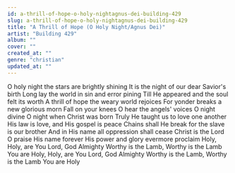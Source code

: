 ```yaml
---
id: a-thrill-of-hope-o-holy-nightagnus-dei-building-429
slug: a-thrill-of-hope-o-holy-nightagnus-dei-building-429
title: "A Thrill of Hope (O Holy Night/Agnus Dei)"
artist: "Building 429"
album: ""
cover: ""
created_at: ""
genre: "christian"
updated_at: ""
---
```


O holy night the stars are brightly shining
It is the night of our dear Savior's birth
Long lay the world in sin and error pining
Till He appeared and the soul felt its worth
A thrill of hope the weary world rejoices
For yonder breaks a new glorious morn
Fall on your knees
O hear the angels' voices
O night divine
O night when Christ was born
Truly He taught us to love one another
His law is love, and His gospel is peace
Chains shall He break for the slave is our brother
And in His name all oppression shall cease
Christ is the Lord
O praise His name forever
His power and glory evermore proclaim
Holy, Holy, are You Lord, God Almighty
Worthy is the Lamb, Worthy is the Lamb
You are Holy, Holy, are You Lord, God Almighty
Worthy is the Lamb, Worthy is the Lamb
You are Holy